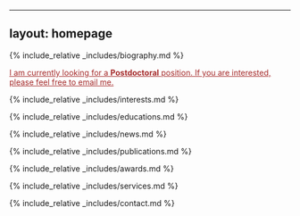 <!--
 * @Author: Quin Yim yankun610@gmail.com
 * @Date: 2024-11-25 12:06:17
 * @LastEditors: Quin Yim yankun610@gmail.com
 * @LastEditTime: 2024-11-26 23:03:00
 * @FilePath: /quinyim.github.io/index.md
 * @Description: 这是默认设置,请设置`customMade`, 打开koroFileHeader查看配置 进行设置: https://github.com/OBKoro1/koro1FileHeader/wiki/%E9%85%8D%E7%BD%AE
-->
---
layout: homepage
---
{% include_relative _includes/biography.md %}

<span style="color: #A52A2A; text-decoration: underline;"> I am currently looking for a **Postdoctoral** position. If you are interested, please feel free to email me. </span>

{% include_relative _includes/interests.md %}

{% include_relative _includes/educations.md %}

{% include_relative _includes/news.md %}

{% include_relative _includes/publications.md %}

{% include_relative _includes/awards.md %}

{% include_relative _includes/services.md %}

{% include_relative _includes/contact.md %}
